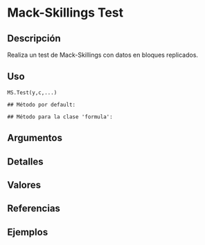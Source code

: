 # Mack-Skillings Test

## Descripción
Realiza un test de Mack-Skillings con datos en bloques replicados.

## Uso

```
MS.Test(y,c,...)

## Método por default:

## Método para la clase 'formula':
```

## Argumentos

## Detalles

## Valores

## Referencias

## Ejemplos
